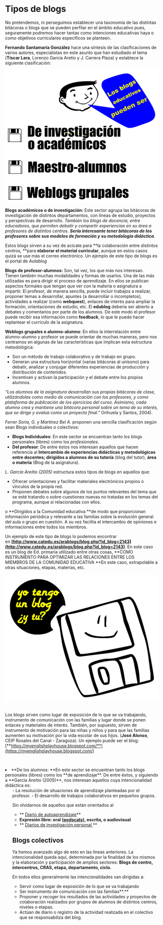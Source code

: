 
# Tipos de blogs

No pretendemos, ni perseguimos establecer una taxonomía de las distintas bitácoras o blogs que se pueden perfilar en el ámbito educativo pues, seguramente podremos hacer tantas como intenciones educativas haya o como objetivos curriculares específicos se planteen.

**Fernando Santamaría González** hace una síntesis de las clasificaciones de varios autores, especialistas en este asunto que han estudiado el tema (**Tíscar Lara**, Lorenzo García Aretio y J. Carrera Plaza) y establece la siguiente clasificación:

![Fig. 1.4 Diego Arroyo. Clasificación de blogs](img/1.jpg)

**Blogs académicos o de investigación:** Este sector agrupa las bitácoras de investigación de distintos departamentos, con líneas de estudio, proyectos y perspectivas de desarrollo. _También los blogs de docencia, entre educadores, que permiten debatir y compartir experiencias en su área a profesores de distintos centros_. _**Sería interesante tener bitácoras de los profesores sobre sus modelos de formación y su metodología didáctica**_.

Estos blogs sirven a su vez de acicate para **la colaboración entre distintos centros, **para **elaborar el material curricular**, aunque en estos casos quizá se use más el correo electrónico. Un ejemplo de este tipo de blogs es el portal de _Aulablog_

**Blogs de profesor-alumnos:** Son, tal vez, los que más nos interesan. Tienen también muchas modalidades y formas de usarlos. Una de las más utilizadas es para dirigir el proceso de aprendizaje. En ellos se publican aspectos formales que tengan que ver con la materia o asignatura a impartir. El profesor, de manera sencilla, puede incluir trabajos a realizar, proponer temas a desarrollar, apuntes (a desarrollar o incompletos), actividades a realizar (como **webquest**), enlaces de interés para ampliar la formación, orientaciones de estudio, etc. El **edublog** debería ser abierto a debates y comentarios por parte de los alumnos. De este modo el profesor puede recibir esa información como **feedback**, lo que le puede hacer replantear el currículo de la asignatura.

**Weblogs grupales o alumno-alumno**: En ellos la interrelación entre alumno-alumno y profesor se puede orientar de muchas maneras, pero nos centramos en algunas de las características que implican esta estructura metodológica: 

- Son un método de trabajo colaborativo y de trabajo en grupo.
- Generan una estructura horizontal (varias bitácoras al unísono) para debatir, analizar y conjugar diferentes experiencias de producción y distribución de contenidos.
- Incentivan y activan la participación y el debate entre los propios alumnos.

_“Los alumnos de la asignatura desarrollan sus propias bitácoras de clase, utilizándolas como medio de comunicación con los profesores, y como plataforma de publicación de los ejercicios del curso. Asimismo, cada alumno crea y mantiene una bitácora personal sobre un tema de su interés, que se dirige y evalúa como un proyecto final.”_ Orihuela y Santos, 2004).

_Ferrer Soria, G. y Martínez Bel A._ proponen una sencilla clasificación según sean Blogs individuales o colectivos:

* **Blogs Individuales**: En este sector se encuentran tanto los blogs personales (libres) como los _profesionales_.
* **Del profesor**: De entre éstos nos interesan aquellos que hacen referencia al **Intercambio de experiencias didácticas y metodológicas entre docentes; dirigidos a alumnos de su tutoría** (blog del tutor), **área o materia** (Blog de la asignatura).

_L. García Areitio (2005)_ estructura estos tipos de blogs en aquellos que:

- Ofrecer orientaciones y facilitar materiales electrónicos propios o vínculos de la propia red.
- Proponen debates sobre algunos de los puntos relevantes del tema que se esté tratando o sobre cuestiones nuevas no tratadas en los temas del programa, aunque sí relacionadas con ellos. 

o **Dirigidos a la Comunidad educativa **de modo que proporcionan información periódica y relevante a las familias sobre la evolución general del aula o grupo en cuestión. A su vez facilita el intercambio de opiniones e informaciones entre todos los miembros.

Un ejemplo de este tipo de blogs lo podemos encontrar en **[http://www.catedu.es/arablogs/blog.php?id_blog=2143](http://www.catedu.es/arablogs/blog.php?id_blog=2143)**. En este caso es un blog de Ed. primaria utilizado entre otras cosas, **COMO INSTRUMENTO PARA OPTIMIZAR LAS RELACIONES ENTRE LOS MIEMBROS DE LA COMUNIDAD EDUCATIVA **En este caso, extrapolable a otras situaciones, etapas, materias, etc.

![1.5 Diego Arroyo](img/blog_tu.jpg) 

Los blogs sirven como lugar de exposición de lo que se va trabajando, instrumento de comunicación con las familias y lugar donde se ponen enlaces y materiales de interés. También, por supuesto, sirven de instrumento de motivación para las niñas y niños y para que las familias aumenten su motivación por la vida escolar de sus hijos. (**José Alonso**, CEIP Rosales del Canal - Zaragoza). Un ejemplo puede ser el blog: [**https://myenglishplayhouse.blogspot.com/**](https://myenglishplayhouse.blogspot.com/)

 

<li>**De los alumnos: **En este sector se encuentran tanto los blogs personales (libres) como los **de aprendizaje**. De entre éstos, y siguiendo a **García Areitio (2005)**, nos interesan aquellos cuya intencionalidad didáctica es: 
<ul>
- La resolución de situaciones de aprendizaje planteadas por el profesor.
- El desarrollo de trabajos colaborativos en pequeños grupos.

Sin olvidarnos de aquellos que están orientados al

* ** [Diario de autoaprendizaje](http://cedec.intef.es/los-diarios-de-aprendizaje-una-herramienta-para-reflexionar-sobre-el-propio-aprendizaje/)**
* **Expresión libre: oral ([podscats](http://recursostic.educacion.es/blogs/malted/index.php/2012/02/16/podcasts-en-el-aula)), escrita, o audiovisual**
* ** [Diarios de investigación personal ](http://1bathmc201516.blogspot.com/)**

## Blogs colectivos

Ya hemos avanzado algo de esto en las líneas anteriores. La intencionalidad queda aquí, determinada por la finalidad de los mismos y la elaboración y participación de amplios sectores: **Blogs de centro, intercentros, CRAS, etapa, departamento, ciclo.**

En todos ellos generalmente las intencionalidades van dirigidas a:

- Servir como lugar de exposición de lo que se va trabajando
- Ser instrumento de comunicación con las familias**.**
- Proponer y recoger los resultados de las actividades y proyectos de colaboración realizados por grupos de alumnos de distintos centros, niveles o etapas.
- Actúan de diario o registro de la actividad realizada en el colectivo que se responsabiliza del blog.

 

